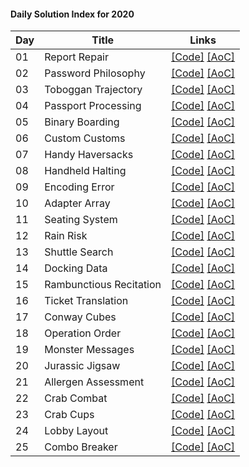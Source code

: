 #### Daily Solution Index for 2020

| Day  | Title                                         |  Links                                       |
|------|----------------------------------------------|--------------------------------------------- |
|  01  | Report Repair                                | [\[Code\]](https://github.com/nbulteau/adventofcode-kotlin/blob/main/src/main/kotlin/me/nicolas/adventofcode/year2020/Day01.kt) [\[AoC\]](http://adventofcode.com/2020/day/1) |
|  02  | Password Philosophy                          | [\[Code\]](https://github.com/nbulteau/adventofcode-kotlin/blob/main/src/main/kotlin/me/nicolas/adventofcode/year2020/Day02.kt) [\[AoC\]](http://adventofcode.com/2020/day/2) |
|  03  | Toboggan Trajectory                          | [\[Code\]](https://github.com/nbulteau/adventofcode-kotlin/blob/main/src/main/kotlin/me/nicolas/adventofcode/year2020/Day03.kt) [\[AoC\]](http://adventofcode.com/2020/day/3) |
|  04  | Passport Processing                          | [\[Code\]](https://github.com/nbulteau/adventofcode-kotlin/blob/main/src/main/kotlin/me/nicolas/adventofcode/year2020/Day04.kt) [\[AoC\]](http://adventofcode.com/2020/day/4) |
|  05  | Binary Boarding                              | [\[Code\]](https://github.com/nbulteau/adventofcode-kotlin/blob/main/src/main/kotlin/me/nicolas/adventofcode/year2020/Day05.kt) [\[AoC\]](http://adventofcode.com/2020/day/5) |
|  06  | Custom Customs                               | [\[Code\]](https://github.com/nbulteau/adventofcode-kotlin/blob/main/src/main/kotlin/me/nicolas/adventofcode/year2020/Day06.kt) [\[AoC\]](http://adventofcode.com/2020/day/6) |
|  07  | Handy Haversacks                             | [\[Code\]](https://github.com/nbulteau/adventofcode-kotlin/blob/main/src/main/kotlin/me/nicolas/adventofcode/year2020/Day07.kt) [\[AoC\]](http://adventofcode.com/2020/day/7) |
|  08  | Handheld Halting                             | [\[Code\]](https://github.com/nbulteau/adventofcode-kotlin/blob/main/src/main/kotlin/me/nicolas/adventofcode/year2020/Day08.kt) [\[AoC\]](http://adventofcode.com/2020/day/8) |
|  09  | Encoding Error                               | [\[Code\]](https://github.com/nbulteau/adventofcode-kotlin/blob/main/src/main/kotlin/me/nicolas/adventofcode/year2020/Day09.kt) [\[AoC\]](http://adventofcode.com/2020/day/9) |
|  10  | Adapter Array                                | [\[Code\]](https://github.com/nbulteau/adventofcode-kotlin/blob/main/src/main/kotlin/me/nicolas/adventofcode/year2020/Day10.kt) [\[AoC\]](http://adventofcode.com/2020/day/10) |
|  11  | Seating System                               | [\[Code\]](https://github.com/nbulteau/adventofcode-kotlin/blob/main/src/main/kotlin/me/nicolas/adventofcode/year2020/Day11.kt) [\[AoC\]](http://adventofcode.com/2020/day/11) |
|  12  | Rain Risk                                    | [\[Code\]](https://github.com/nbulteau/adventofcode-kotlin/blob/main/src/main/kotlin/me/nicolas/adventofcode/year2020/Day12.kt) [\[AoC\]](http://adventofcode.com/2020/day/12) |
|  13  | Shuttle Search                               | [\[Code\]](https://github.com/nbulteau/adventofcode-kotlin/blob/main/src/main/kotlin/me/nicolas/adventofcode/year2020/Day13.kt) [\[AoC\]](http://adventofcode.com/2020/day/13) |
|  14  | Docking Data                                 | [\[Code\]](https://github.com/nbulteau/adventofcode-kotlin/blob/main/src/main/kotlin/me/nicolas/adventofcode/year2020/Day14.kt) [\[AoC\]](http://adventofcode.com/2020/day/14) |
|  15  | Rambunctious Recitation                      | [\[Code\]](https://github.com/nbulteau/adventofcode-kotlin/blob/main/src/main/kotlin/me/nicolas/adventofcode/year2020/Day15.kt) [\[AoC\]](http://adventofcode.com/2020/day/15) |
|  16  | Ticket Translation                           | [\[Code\]](https://github.com/nbulteau/adventofcode-kotlin/blob/main/src/main/kotlin/me/nicolas/adventofcode/year2020/Day16.kt) [\[AoC\]](http://adventofcode.com/2020/day/16) |
|  17  | Conway Cubes                                 | [\[Code\]](https://github.com/nbulteau/adventofcode-kotlin/blob/main/src/main/kotlin/me/nicolas/adventofcode/year2020/Day17.kt) [\[AoC\]](http://adventofcode.com/2020/day/17) |
|  18  | Operation Order                              | [\[Code\]](https://github.com/nbulteau/adventofcode-kotlin/blob/main/src/main/kotlin/me/nicolas/adventofcode/year2020/Day18.kt) [\[AoC\]](http://adventofcode.com/2020/day/18) |
|  19  | Monster Messages                             | [\[Code\]](https://github.com/nbulteau/adventofcode-kotlin/blob/main/src/main/kotlin/me/nicolas/adventofcode/year2020/Day19.kt) [\[AoC\]](http://adventofcode.com/2020/day/19) |
|  20  | Jurassic Jigsaw                              | [\[Code\]](https://github.com/nbulteau/adventofcode-kotlin/blob/main/src/main/kotlin/me/nicolas/adventofcode/year2020/Day20.kt) [\[AoC\]](http://adventofcode.com/2020/day/20) |
|  21  | Allergen Assessment                          | [\[Code\]](https://github.com/nbulteau/adventofcode-kotlin/blob/main/src/main/kotlin/me/nicolas/adventofcode/year2020/Day21.kt) [\[AoC\]](http://adventofcode.com/2020/day/21) |
|  22  | Crab Combat                                  | [\[Code\]](https://github.com/nbulteau/adventofcode-kotlin/blob/main/src/main/kotlin/me/nicolas/adventofcode/year2020/Day22.kt) [\[AoC\]](http://adventofcode.com/2020/day/22) |
|  23  | Crab Cups                                    | [\[Code\]](https://github.com/nbulteau/adventofcode-kotlin/blob/main/src/main/kotlin/me/nicolas/adventofcode/year2020/Day23.kt) [\[AoC\]](http://adventofcode.com/2020/day/23) |
|  24  | Lobby Layout                                 | [\[Code\]](https://github.com/nbulteau/adventofcode-kotlin/blob/main/src/main/kotlin/me/nicolas/adventofcode/year2020/Day24.kt) [\[AoC\]](http://adventofcode.com/2020/day/24) |
|  25  | Combo Breaker                                | [\[Code\]](https://github.com/nbulteau/adventofcode-kotlin/blob/main/src/main/kotlin/me/nicolas/adventofcode/year2020/Day25.kt) [\[AoC\]](http://adventofcode.com/2020/day/25) |
     